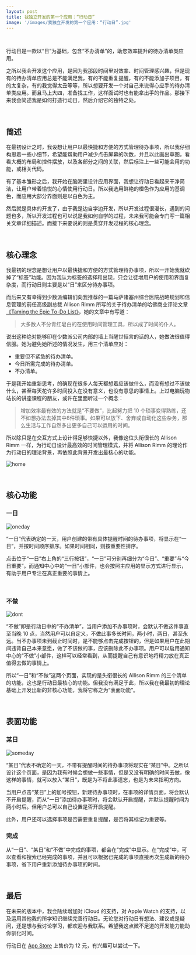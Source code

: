 ```yaml
---
layout: post
title: 我独立开发的第一个应用：“行动日”
image: '/images/我独立开发的第一个应用：“行动日”.jpg'
---
```

<br/>

行动日是一款以“日”为基础，包含“不办清单”的，助您效率提升的待办清单类应用。

之所以我会开发这个应用，是因为我那段时间里对效率、时间管理感兴趣，但是现有的待办清单应用总是不能满足我，有的不能重复提醒，有的不能添加子项目，有的太复杂，有的我觉得太丑等等，所以想要开发一个对自己来说得心应手的待办清单类应用。而且马上大四，准备找工作，这样面试时也有能拿出手的作品。那接下来我会简述我是如何打造行动日，然后介绍它的独特之处。

<br/>

## 简述
在最初设计之时，我设想让用户以最快捷和方便的方式管理待办事项，所以我仔细构思着一些小细节，希望能帮助用户减少点击屏幕的次数，并且以此画出草图，看看大概的布局和控件摆放，以及各部分之间的关联，然后标注上一些可能会用的功能，或相关代码。 

有了基本雏形之后，我开始在脑海里设计应用界面，我想让行动日看起来干净简洁，让用户带着愉悦的心情使用行动日。所以我选用鲜艳的橙色作为应用的基调色，而应用大部分界面则是以白色为主。

然后就是具体的开发了，由于我是边自学边开发，所以开发过程很漫长，遇到的问题也多，所以开发过程也可以说是我如何自学的过程，未来我可能会专门写一篇相关文章详细描述。而接下来要说的则是贯穿开发过程的核心理念。

<br/>

## 核心理念
我最初的理念是想让用户以最快捷和方便的方式管理待办事项，所以一开始我就砍掉了“标签”功能。因为我认为标签的选择和出现，只会让徒增用户的使用和界面复杂度，而行动日则主要是以“日”来区分待办事项。

而后来又有幸得到少数派编辑们向我推荐的一篇马萨诸塞州综合医院战略规划和信息管理的前任高级副总裁 Allison Rimm 所写的关于待办清单的哈佛商业评论文章[《Taming the Epic To-Do List》](https://hbr.org/2018/03/taming-the-epic-to-do-list)，她的文章中有写道：

> 大多数人不分青红皂白的在使用时间管理工具，所以成了时间的仆人。

说出这种绝对能够印在少数派公司内部的墙上当醒世恒言的话的人，她做法很值得信服。她为避免她所述的情况发生，用三个清单应对：
* 重要但不紧急的待办清单。
* 今日所需完成的待办清单。
* 不办清单。

于是我开始重新思考，的确现在很多人每天都想着应该做什么，而没有想过不该做什么，甚至每天花许多时间投入在没有意义，也没有意思的事情上。上过电脑玩物站长的讲座课程的朋友，或许在里面听过一个概念：

> 增加效率最有效的方法就是“不要做”，比起努力把 10 个琐事变得熟练，还不如想办法去掉其中8件琐事。如果可以放下、舍弃或自动化这些杂务，那么生活与工作自然多出更多自己可以运用的时间。

所以除只是在交互方式上设计得足够快捷以外，我像这位头衔很长的 Allison Rimm 一样，为行动日设计最高效的时间管理模式，并将 Allison Rimm 的理论作为行动日的理论背景，再依照此背景开发出最核心的功能。

![home](/images/the-first-app-i-developed-independently-tododay/home.png)

<br/>

## 核心功能
### 一日

![oneday](/images/the-first-app-i-developed-independently-tododay/oneday.png)

“一日”代表确定的一天，用户创建的带有具体提醒时间的待办事项，将显示在“一日”，并按时间顺序排序。如果时间相同，则按重要性排序。

点击位于“一日”右上角的“三行按钮”，“一日”可分别再细分为“今日”、“重要”与“今日重要”。而通知中心中的“一日”小部件，也会按照主应用的显示方式进行显示，有助于用户专注在真正重要的事情上。

<br/>

### 不做

![dont](/images/the-first-app-i-developed-independently-tododay/dont.png)

“不做”即是行动日中的“不办清单”，当用户添加不办事项时，会默认不做这件事直至当晚 10 点，当然用户可以自定义，不做此事多长时间，两小时，两日，甚至永远。当不办事项未到截止时间时，是不能够点击完成按钮的，但是如果用户在此期间违背自己本来意愿，做了不该做的事，应该删除此不办事项。用户可以启用通知中心的“不做”小部件，这样可以经常看到，从而提醒自己有意识地将精力放在真正值得去做的事情上。

所以“一日”和“不做”这两个页面，实现的是头衔很长的 Allison Rimm 的三个清单的功能，这也是行动日最核心的功能。但我没有满足于此，所以我在我最初的理论基础上开发出新的非核心功能，我将它称之为“表面功能”。

<br/>

## 表面功能
### 某日

![someday](/images/the-first-app-i-developed-independently-tododay/someday.png)

“某日”代表不确定的一天，不带有提醒时间的待办事项将现实在“某日”中。之所以设计这个页面，是因为我有时候会想做一些事情，但是又没有明确的时间去做，像这样的事情，就可以放入“某日”，既是为不将此事遗忘，也是为未来指明方向。

当用户点击“某日”上的加号按钮，新建待办事项时，在事项的详情页面，将会默认不开启提醒，而从“一日”添加待办事项时，将会默认开启提醒，并默认提醒时间为两小时后。但用户总可以自己设置是否开启提醒。

此外，用户还可以选择事项是否需要重复提醒，是否将其标记为重要等。

### 完成
从“一日”、“某日”和“不做”中完成的事项，都会在“完成”中显示。在“完成”中，可以查看和搜索已经完成的事项，并且可以根据已完成的事项直接再次生成新的待办事项，省下用户重新添加待办事项的时间。

<br/>

## 最后
在未来的版本中，我会陆续增加对 iCloud 的支持，对 Apple Watch 的支持，以及运用其他我的所学知识继续完善行动日。无论您对行动日有想法、建议或是疑问，还是想与我讨论学习，都欢迎与我联系。希望我这点微不足道的开发能力能助你驯化时间。

行动日在 [App Store](https://itunes.apple.com/cn/app/tododay-reminders-tasks-list/id1409990634?ls=1&mt=8) 上售价为 12 元，有兴趣可以尝试一下。

